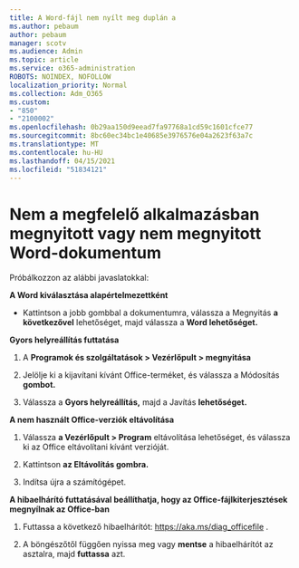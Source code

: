 ```yaml
---
title: A Word-fájl nem nyílt meg duplán a
ms.author: pebaum
author: pebaum
manager: scotv
ms.audience: Admin
ms.topic: article
ms.service: o365-administration
ROBOTS: NOINDEX, NOFOLLOW
localization_priority: Normal
ms.collection: Adm_O365
ms.custom:
- "850"
- "2100002"
ms.openlocfilehash: 0b29aa150d9eead7fa97768a1cd59c1601cfce77
ms.sourcegitcommit: 8bc60ec34bc1e40685e3976576e04a2623f63a7c
ms.translationtype: MT
ms.contentlocale: hu-HU
ms.lasthandoff: 04/15/2021
ms.locfileid: "51834121"
---
```

# <a name="word-document-opened-in-the-wrong-app-or-didnt-open"></a>Nem a megfelelő alkalmazásban megnyitott vagy nem megnyitott Word-dokumentum

Próbálkozzon az alábbi javaslatokkal:

**A Word kiválasztása alapértelmezettként**

- Kattintson a jobb gombbal a dokumentumra, válassza a Megnyitás **a következővel** lehetőséget, majd válassza a **Word lehetőséget.**

**Gyors helyreállítás futtatása**

1. A **Programok és szolgáltatások > Vezérlőpult > megnyitása**

2. Jelölje ki a kijavítani kívánt Office-terméket, és válassza a Módosítás **gombot.**

3. Válassza a **Gyors helyreállítás,** majd a Javítás **lehetőséget.**

**A nem használt Office-verziók eltávolítása**

1. Válassza **a Vezérlőpult > Program** eltávolítása lehetőséget, és válassza ki az Office eltávolítani kívánt verzióját.

2. Kattintson **az Eltávolítás gombra.**

3. Indítsa újra a számítógépet.

**A hibaelhárító futtatásával beállíthatja, hogy az Office-fájlkiterjesztések megnyílnak az Office-ban**

1. Futtassa a következő hibaelhárítót: https://aka.ms/diag_officefile .

2. A böngészőtől  függően nyissa meg vagy **mentse** a hibaelhárítót az asztalra, majd **futtassa** azt.
